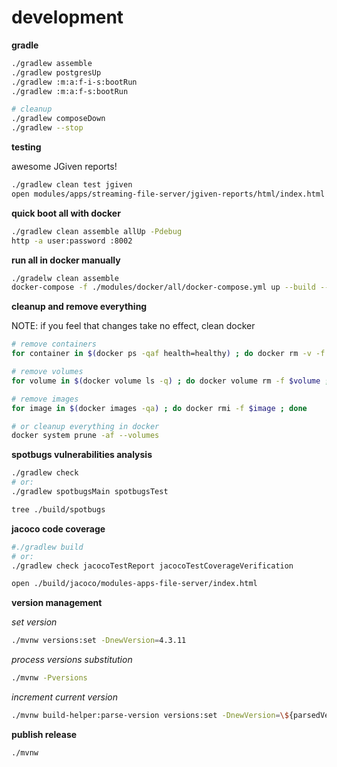 # development

**gradle**

```sh
./gradlew assemble
./gradlew postgresUp
./gradlew :m:a:f-i-s:bootRun
./gradlew :m:a:f-s:bootRun

# cleanup
./gradlew composeDown
./gradlew --stop
```

**testing**

awesome JGiven reports!

```sh
./gradlew clean test jgiven
open modules/apps/streaming-file-server/jgiven-reports/html/index.html
```

**quick boot all with docker**

```sh
./gradlew clean assemble allUp -Pdebug
http -a user:password :8002
```

**run all in docker manually**

```bash
./gradelw clean assemble
docker-compose -f ./modules/docker/all/docker-compose.yml up --build --force-recreate
```

**cleanup and remove everything**

NOTE: if you feel that changes take no effect, clean docker

```bash
# remove containers
for container in $(docker ps -qaf health=healthy) ; do docker rm -v -f $container ; done

# remove volumes
for volume in $(docker volume ls -q) ; do docker volume rm -f $volume ; done

# remove images
for image in $(docker images -qa) ; do docker rmi -f $image ; done

# or cleanup everything in docker
docker system prune -af --volumes
```

**spotbugs vulnerabilities analysis**

```bash
./gradlew check
# or:
./gradlew spotbugsMain spotbugsTest

tree ./build/spotbugs
```

**jacoco code coverage**

```bash
#./gradlew build
# or:
./gradlew check jacocoTestReport jacocoTestCoverageVerification

open ./build/jacoco/modules-apps-file-server/index.html
```

**version management**

_set version_

```bash
./mvnw versions:set -DnewVersion=4.3.11
```

_process versions substitution_

```bash
./mvnw -Pversions
```

_increment current version_

```bash
./mvnw build-helper:parse-version versions:set -DnewVersion=\${parsedVersion.majorVersion}.\${parsedVersion.minorVersion}.\${parsedVersion.nextIncrementalVersion} ; ./mvnw -Pversions
```

**publish release**

```bash
./mvnw
```

<!--

### known issues (deprecations)

- ~~SQLFeatureNotSupportedException: Method org.postgresql.jdbc.PgConnection.createClob() is not yet implemented.~~ [fixed](https://vkuzel.com/spring-boot-jpa-hibernate-atomikos-postgresql-exception)
- static methods mocking using PowerMock (logs: BasicStaticClassTest.java uses or overrides a deprecated API.)

-->
